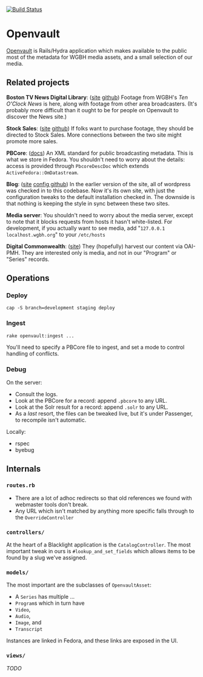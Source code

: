 [![Build Status](https://travis-ci.org/afred/openvault.png)](https://travis-ci.org/afred/openvault)

# Openvault

[Openvault](http://openvault.wgbh.org) is Rails/Hydra application which makes available to the public
most of the metadata for WGBH media assets, and a small selection of our media.

## Related projects

**Boston TV News Digital Library**: 
([site](http://bostonlocaltv.org) [github](https://github.com/WGBH/bostonlocaltv))
Footage from WGBH's *Ten O'Clock News* is here, along with footage from other area broadcasters.
(It's probably more difficult than it ought to be for people on Openvault to discover the News site.)

**Stock Sales**:
([site](http://www.wgbhstocksales.org/) [github](https://github.com/WGBH/stock_sales))
If folks want to purchase footage, they should be directed to Stock Sales.
More connections between the two site might promote more sales.

**PBCore**: ([docs](http://pbcore.org/)) An XML standard for public broadcasting metadata.
This is what we store in Fedora. You shouldn't need to worry about the details: access is 
provided through `PbcoreDescDoc` which extends `ActiveFedora::OmDatastream`.

**Blog**:
([site](http://blog.openvault.wgbh.org/) [config github](https://github.com/WGBH/openvault-blog))
In the earlier version of the site, all of wordpress was checked in to this codebase.
Now it's its own site, with just the configuration tweaks to the default installation checked in.
The downside is that nothing is keeping the style in sync between these two sites.

**Media server**:
You shouldn't need to worry about the media server, except to note that it blocks requests from
hosts it hasn't white-listed. For development, if you actually want to see media, add
"`127.0.0.1  localhost.wgbh.org`" to your `/etc/hosts`

**Digital Commonwealth**:
([site](https://www.digitalcommonwealth.org/))
They (hopefully) harvest our content via OAI-PMH. They are interested only is media, and not in
our "Program" or "Series" records.

## Operations

### Deploy

`cap -S branch=development staging deploy`

### Ingest

`rake openvault:ingest ...`

You'll need to specify a PBCore file to ingest, and set a mode to control handling of conflicts.

### Debug

On the server:

- Consult the logs.
- Look at the PBCore for a record: append `.pbcore` to any URL.
- Look at the Solr result for a record: append `.solr` to any URL.
- As a *last* resort, the files can be tweaked live, but it's under Passenger, to recompile isn't automatic.

Locally:

- rspec
- byebug

## Internals

### `routes.rb`

- There are a lot of adhoc redirects so that old references we found with webmaster tools don't break.
- Any URL which isn't matched by anything more specific falls through to the `OverrideController`

### `controllers/`

At the heart of a Blacklight application is the `CatalogController`.
The most important tweak in ours is `#lookup_and_set_fields` which allows items to be found by a slug we've assigned.

### `models/`

The most important are the subclasses of `OpenvaultAsset`:
- A `Series` has multiple ...
- `Program`s which in turn have
- `Video`,
- `Audio`,
- `Image`, and
- `Transcript`

Instances are linked in Fedora, and these links are exposed in the UI.

### `views/`

*TODO*

 
